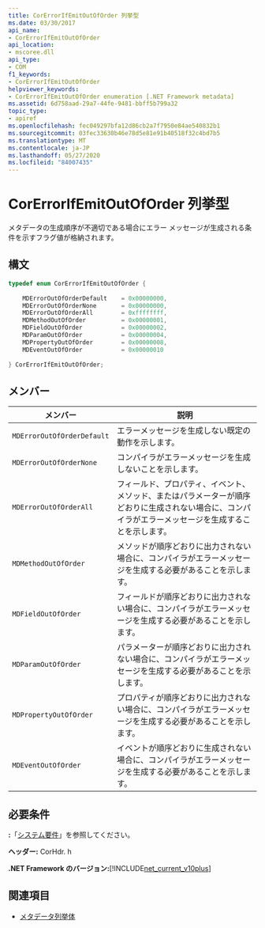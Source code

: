 ```yaml
---
title: CorErrorIfEmitOutOfOrder 列挙型
ms.date: 03/30/2017
api_name:
- CorErrorIfEmitOutOfOrder
api_location:
- mscoree.dll
api_type:
- COM
f1_keywords:
- CorErrorIfEmitOutOfOrder
helpviewer_keywords:
- CorErrorIfEmitOutOfOrder enumeration [.NET Framework metadata]
ms.assetid: 6d758aad-29a7-44fe-9481-bbff5b799a32
topic_type:
- apiref
ms.openlocfilehash: fec049297bfa12d86cb2a7f7950e84ae540832b1
ms.sourcegitcommit: 03fec33630b46e78d5e81e91b40518f32c4bd7b5
ms.translationtype: MT
ms.contentlocale: ja-JP
ms.lasthandoff: 05/27/2020
ms.locfileid: "84007435"
---
```

# <a name="corerrorifemitoutoforder-enumeration"></a>CorErrorIfEmitOutOfOrder 列挙型
メタデータの生成順序が不適切である場合にエラー メッセージが生成される条件を示すフラグ値が格納されます。  
  
## <a name="syntax"></a>構文  
  
```cpp  
typedef enum CorErrorIfEmitOutOfOrder {  
  
    MDErrorOutOfOrderDefault    = 0x00000000,  
    MDErrorOutOfOrderNone       = 0x00000000,  
    MDErrorOutOfOrderAll        = 0xffffffff,  
    MDMethodOutOfOrder          = 0x00000001,  
    MDFieldOutOfOrder           = 0x00000002,  
    MDParamOutOfOrder           = 0x00000004,  
    MDPropertyOutOfOrder        = 0x00000008,  
    MDEventOutOfOrder           = 0x00000010  
  
} CorErrorIfEmitOutOfOrder;  
```  
  
## <a name="members"></a>メンバー  
  
|メンバー|説明|  
|------------|-----------------|  
|`MDErrorOutOfOrderDefault`|エラーメッセージを生成しない既定の動作を示します。|  
|`MDErrorOutOfOrderNone`|コンパイラがエラーメッセージを生成しないことを示します。|  
|`MDErrorOutOfOrderAll`|フィールド、プロパティ、イベント、メソッド、またはパラメーターが順序どおりに生成されない場合に、コンパイラがエラーメッセージを生成することを示します。|  
|`MDMethodOutOfOrder`|メソッドが順序どおりに出力されない場合に、コンパイラがエラーメッセージを生成する必要があることを示します。|  
|`MDFieldOutOfOrder`|フィールドが順序どおりに出力されない場合に、コンパイラがエラーメッセージを生成する必要があることを示します。|  
|`MDParamOutOfOrder`|パラメーターが順序どおりに出力されない場合に、コンパイラがエラーメッセージを生成する必要があることを示します。|  
|`MDPropertyOutOfOrder`|プロパティが順序どおりに出力されない場合に、コンパイラがエラーメッセージを生成する必要があることを示します。|  
|`MDEventOutOfOrder`|イベントが順序どおりに生成されない場合に、コンパイラがエラーメッセージを生成する必要があることを示します。|  
  
## <a name="requirements"></a>必要条件  
 **:**「[システム要件](../../get-started/system-requirements.md)」を参照してください。  
  
 **ヘッダー:** CorHdr. h  
  
 **.NET Framework のバージョン:**[!INCLUDE[net_current_v10plus](../../../../includes/net-current-v10plus-md.md)]  
  
## <a name="see-also"></a>関連項目

- [メタデータ列挙体](metadata-enumerations.md)

